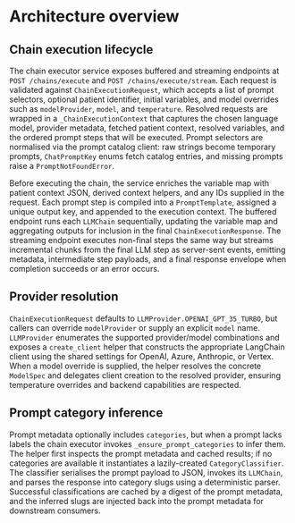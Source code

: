 # Architecture overview

## Chain execution lifecycle

The chain executor service exposes buffered and streaming endpoints at
`POST /chains/execute` and `POST /chains/execute/stream`. Each request is
validated against `ChainExecutionRequest`, which accepts a list of prompt
selectors, optional patient identifier, initial variables, and model overrides
such as `modelProvider`, `model`, and `temperature`.
Resolved requests are wrapped in a `_ChainExecutionContext` that captures the
chosen language model, provider metadata, fetched patient context, resolved
variables, and the ordered prompt steps that will be executed. Prompt selectors
are normalised via the prompt catalog client: raw strings become temporary
prompts, `ChatPromptKey` enums fetch catalog entries, and missing prompts raise a
`PromptNotFoundError`.

Before executing the chain, the service enriches the variable map with patient
context JSON, derived context helpers, and any IDs supplied in the request.
Each prompt step is compiled into a `PromptTemplate`, assigned a unique output
key, and appended to the execution context. The buffered endpoint runs each
`LLMChain` sequentially, updating the variable map and aggregating outputs for
inclusion in the final `ChainExecutionResponse`. The streaming endpoint executes
non-final steps the same way but streams incremental chunks from the final LLM
step as server-sent events, emitting metadata, intermediate step payloads, and a
final response envelope when completion succeeds or an error occurs.

## Provider resolution

`ChainExecutionRequest` defaults to `LLMProvider.OPENAI_GPT_35_TURBO`, but
callers can override `modelProvider` or supply an explicit `model` name.
`LLMProvider` enumerates the supported provider/model combinations and exposes a
`create_client` helper that constructs the appropriate LangChain client using the
shared settings for OpenAI, Azure, Anthropic, or Vertex. When a model override
is supplied, the helper resolves the concrete `ModelSpec` and delegates client
creation to the resolved provider, ensuring temperature overrides and backend
capabilities are respected.

## Prompt category inference

Prompt metadata optionally includes `categories`, but when a prompt lacks labels
the chain executor invokes `_ensure_prompt_categories` to infer them. The helper
first inspects the prompt metadata and cached results; if no categories are
available it instantiates a lazily-created `CategoryClassifier`. The classifier
serialises the prompt payload to JSON, invokes its `LLMChain`, and parses the
response into category slugs using a deterministic parser. Successful
classifications are cached by a digest of the prompt metadata, and the inferred
slugs are injected back into the prompt metadata for downstream consumers.
